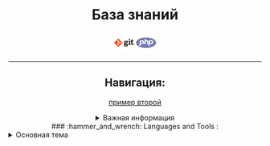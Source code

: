 <div style="text-align: center">
    <h1>База знаний</h1>
<img src="https://github.com/devicons/devicon/blob/master/icons/git/git-original-wordmark.svg" title="Git" **alt="Git" width="40" height="40"/>
<img src="https://github.com/devicons/devicon/blob/master/icons/php/php-plain.svg" title="Git" **alt="Git" width="40" height="40"/>

<span> </span>


----
<h2>Навигация:</h2>

[пример второй](Examples/1.py)

<details>
  <summary>Важная информация</summary>
  # Заголовок
  ## Подзаголовок
  
  * Список 1
  * Список 2
  * Список 3
</details>
### :hammer_and_wrench: Languages and Tools :
</div> 
<details>
  <summary>Основная тема</summary>
  <details>
    <summary>Подтема 1</summary>
    Содержимое первой подтемы
  </details>
  <details>
    <summary>Подтема 2</summary>
    Содержимое второй подтемы
  </details>
</details>
